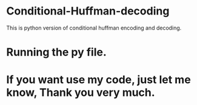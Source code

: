# Conditional-Huffman-decoding
This is python version of conditional huffman encoding and decoding.
# Running the py file.

# If you want use my code, just let me know, Thank you very much.
